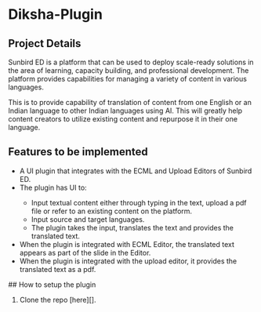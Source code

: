 # Diksha-Plugin
## Project Details
Sunbird ED is a platform that can be used to deploy scale-ready solutions in the area of learning, capacity building, and professional development. The platform provides capabilities for managing a variety of content in various languages.

This is to provide capability of translation of content from one English or an Indian language to other Indian languages using AI. This will greatly help content creators to utilize existing content and repurpose it in their one language.
## Features to be implemented
<ul>
  <li>A UI plugin that integrates with the ECML and Upload Editors of Sunbird ED.</li>
  <li>The plugin has UI to:</li>
  <ul>
    <li>Input textual content either through typing in the text, upload a pdf file or refer to an existing content on the platform.</li>
    <li>Input source and target languages.</li>
    <li>The plugin takes the input, translates the text and provides the translated text.</li>
  </ul>
  <li>When the plugin is integrated with ECML Editor, the translated text appears as part of the slide in the Editor.</li>
  <li>When the plugin is integrated with the upload editor, it provides the translated text as a pdf.</li>
</ul>
## How to setup the plugin
<ol>
  <li>Clone the repo [here][].</li>
</ol>

